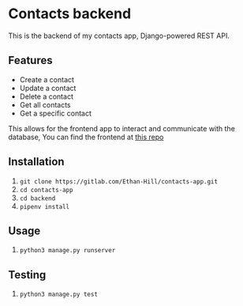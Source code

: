 # Contacts backend

This is the backend of my contacts app,
Django-powered REST API.

## Features

- Create a contact
- Update a contact
- Delete a contact
- Get all contacts
- Get a specific contact

This allows for the frontend app to interact and communicate with the database,
You can find the frontend at [this repo](https://gitlab.com/Ethan-Hill/contacts-app/-/tree/master/frontend)

## Installation

1. `git clone https://gitlab.com/Ethan-Hill/contacts-app.git`
2. `cd contacts-app`
3. `cd backend`
4. `pipenv install`

## Usage

1. `python3 manage.py runserver`

## Testing

1. `python3 manage.py test`
